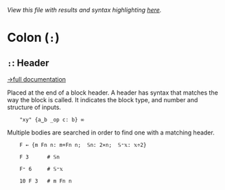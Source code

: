 *View this file with results and syntax highlighting [here](https://saltytine.github.io/BQN/help/header.html).*

# Colon (`:`)

## `:`: Header
[→full documentation](../doc/block.md#block-headers)

Placed at the end of a block header. A header has syntax that matches the way the block is called. It indicates the block type, and number and structure of inputs.

        "xy" {a‿b _op c: b} ∞

Multiple bodies are searched in order to find one with a matching header.

        F ← {m Fn n: m+Fn n;  𝕊n: 2×n;  𝕊⁼𝕩: 𝕩÷2}

        F 3      # 𝕊n

        F⁼ 6     # 𝕊⁼𝕩

        10 F 3   # m Fn n
